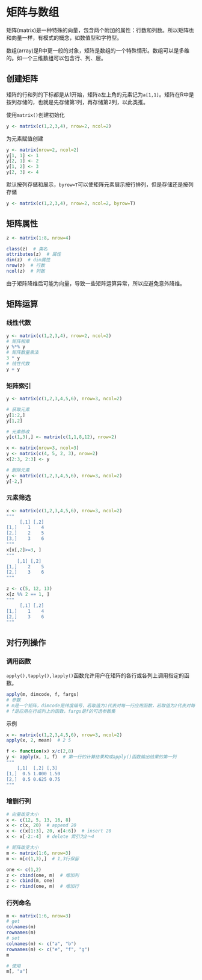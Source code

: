 # 矩阵与数组

矩阵(matrix)是一种特殊的向量，包含两个附加的属性：行数和列数。所以矩阵也和向量一样，有模式的概念，如数值型和字符型。

数组(array)是R中更一般的对象，矩阵是数组的一个特殊情形。数组可以是多维的。如一个三维数组可以包含行、列、层。

## 创建矩阵

矩阵的行和列的下标都是从1开始，矩阵a左上角的元素记为`a[1,1]`。矩阵在R中是按列存储的，也就是先存储第1列，再存储第2列，以此类推。

使用`matrix()`创建初始化

```R
y <- matrix(c(1,2,3,4), nrow=2, ncol=2)
```

为元素赋值创建

```R
y <- matrix(nrow=2, ncol=2)
y[1, 1] <- 1
y[2, 1] <- 2
y[1, 2] <- 3
y[2, 3] <- 4
```

默认按列存储和展示，`byrow=T`可以使矩阵元素展示按行排列，但是存储还是按列存储

```R
y <- matrix(c(1,2,3,4), nrow=2, ncol=2, byrow=T)
```

## 矩阵属性

```R
z <- matrix(1:8, nrow=4)

class(z)  # 类名
attributes(z)  # 属性
dim(z)  # dim属性
nrow(z)  # 行数
ncol(z)  # 列数
```

由于矩阵降维后可能为向量，导致一些矩阵运算异常，所以应避免意外降维。

## 矩阵运算

### 线性代数

````R
y <- matrix(c(1,2,3,4), nrow=2, ncol=2)
# 矩阵相乘
y %*% y
# 矩阵数量乘法
3 * y
# 线性代数
y + y
````

### 矩阵索引

```R
y <- matrix(c(1,2,3,4,5,6), nrow=3, ncol=2)

# 获取元素
y[1:2,]
y[1,2]

# 元素修改
y[c(1,3),] <- matrix(c(1,1,8,12), nrow=2)

x <- matrix(nrow=3, ncol=3)
y <- matrix(c(4, 5, 2, 3), nrow=2)
x[2:3, 2:3] <- y

# 删除元素
y <- matrix(c(1,2,3,4,5,6), nrow=3, ncol=2)
y[-2,]
```

### 元素筛选

```R
x <- matrix(c(1,2,3,4,5,6), nrow=3, ncol=2)
"""
     [,1] [,2]
[1,]    1    4
[2,]    2    5
[3,]    3    6
"""
x[x[,2]>=3, ]
"""
    [,1] [,2]
[1,]    2    5
[2,]    3    6
"""

z <- c(5, 12, 13)
x[z %% 2 == 1, ]
"""
     [,1] [,2]
[1,]    1    4
[2,]    3    6
"""
```

## 对行列操作

### 调用函数

`apply(),tapply(),lapply()`函数允许用户在矩阵的各行或各列上调用指定的函数。

```R
apply(m, dimcode, f, fargs)
# 参数
# m是一个矩阵，dimcode是纬度编号，若取值为1代表对每一行应用函数，若取值为2代表对每一列应用函数
# f是应用在行或列上的函数，fargs是f的可选参数集
```

示例

```R
x <- matrix(c(1,2,3,4,5,6), nrow=3, ncol=2)
apply(x, 2, mean)  # 2 5

f <- function(x) x/c(2,8)
y <- apply(x, 1, f)  # 第一行的计算结果构成apply()函数输出结果的第一列
"""
    [,1]  [,2] [,3]
[1,]  0.5 1.000 1.50
[2,]  0.5 0.625 0.75
"""
```

### 增删行列

```R
# 向量改变大小
x <- c(12, 5, 13, 16, 8)
x <- c(x, 20)  # append 20
x <- c(x[1:3], 20, x[4:6])  # insert 20
x <- x[-2:-4]  # delete 索引为2～4

# 矩阵改变大小
m <- matrix(1:6, nrow=3)
m <- m[c(1,3),]  # 1,3行保留

one <- c(1,2)
z <- cbind(one, m)  # 增加列
z <- cbind(m, one)
z <- rbind(one, m)  # 增加行
```

### 行列命名

```R
m <- matrix(1:6, nrow=3)
# get
colnames(m)
rownames(m)
# set
colnames(m) <- c("a", "b")
rownames(m) <- c("e", "f", "g")
m

# 使用
m[, "a"]
```



